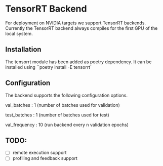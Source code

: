 <!--
Copyright (c) 2024 Hannah contributors.

This file is part of hannah.
See https://github.com/ekut-es/hannah for further info.

Licensed under the Apache License, Version 2.0 (the "License");
you may not use this file except in compliance with the License.
You may obtain a copy of the License at

    http://www.apache.org/licenses/LICENSE-2.0

Unless required by applicable law or agreed to in writing, software
distributed under the License is distributed on an "AS IS" BASIS,
WITHOUT WARRANTIES OR CONDITIONS OF ANY KIND, either express or implied.
See the License for the specific language governing permissions and
limitations under the License.
-->
# TensorRT Backend

For deployment on NVIDIA targets we support TensorRT backends.
Currently the TensorRT backend always compiles for the first GPU of the local system.

## Installation
The tensorrt module has been added as poetry dependency. It can be installed using ``poetry install -E tensorrt`

## Configuration

The backend supports the following configuration  options.

val_batches
: 1 (number of batches used for validation)

test_batches
: 1 (number of batches used for test)

val_frequency
: 10 (run backend every n validation epochs)

## TODO:

- [ ] remote execution support
- [ ] profiling and feedback support
